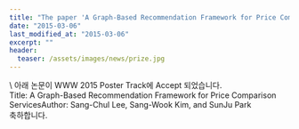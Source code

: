 ```yaml
---
title: "The paper 'A Graph-Based Recommendation Framework for Price Comparison Services' has been accepted as a poster for WWW 2015"
date: "2015-03-06"
last_modified_at: "2015-03-06"
excerpt: ""
header:
  teaser: /assets/images/news/prize.jpg
---
```

\\
아래 논문이 WWW 2015 Poster Track에 Accept 되었습니다.<br>Title: A Graph-Based Recommendation Framework for Price Comparison ServicesAuthor: Sang-Chul Lee, Sang-Wook Kim, and SunJu Park<br>축하합니다.